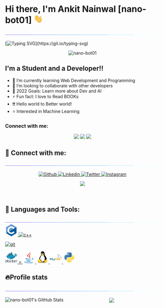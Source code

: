 # Hi there, I'm Ankit Nainwal [nano-bot01] <img src="https://raw.githubusercontent.com/ABSphreak/ABSphreak/master/gifs/Hi.gif" width="30px">
<img src="https://github.com/MLX15/MLX15/blob/master/a.gif"></a>

[![Typing SVG](https://readme-typing-svg.herokuapp.com?font=JetBrains+Mono&color=%23FF3F36&lines=Building+our+future.;Let's+securize+this+world!;Let's+continue+learning!;Let’s+get+after+it+relentlessly!)](https://git.io/typing-svg)

<p align="center"> <img src="https://komarev.com/ghpvc/?username=nano-bot01&label=Profile%20views&color=0e75b6&style=flat" alt="nano-bot01" /> </p>


## I'm a Student  and a Developer!!
- 🌱 I’m currently learning Web Development and Programming
- 👯 I’m looking to collaborate with other developers
- 🥅 2022 Goals: Learn more about Dev and AI
- ⚡ Fun fact: I love to Read BOOKs
- :exclamation::exclamation:  Hello world to Better world!
- :star: Interested in Machine Learning

### Connect with me:

<p align="center">
  <img src="https://user-images.githubusercontent.com/627794/87238756-a790f700-c3d4-11ea-9946-ae4c19fbb831.gif" width="140">
  <img src="https://user-images.githubusercontent.com/627794/87238688-cd69cc00-c3d3-11ea-99f4-812dfd665b38.gif" width="180">
  <img src="https://user-images.githubusercontent.com/627794/87238855-1589ee00-c3d6-11ea-8602-36c8c6cad686.gif" width="170">
</p>

## 💬 Connect with me:
<img src="https://github.com/MLX15/MLX15/blob/master/a.gif"></a>
<p align="center">
<a href="https://github.com/nano-bot01">
    <img src="https://www.vectorlogo.zone/logos/github/github-tile.svg" alt="Github" height="30" width="30">
</a>
<a href="https://www.linkedin.com/in/ankit-nainwal-dit/">
    <img src="https://www.vectorlogo.zone/logos/linkedin/linkedin-icon.svg" alt="Linkedin" height="30" width="30">
</a>

  <a href="https://twitter.com/Anku___">
    <img src="https://www.vectorlogo.zone/logos/twitter/twitter-icon.svg" alt="Twitter" height="30" width="30">
</a>
  
  <a href="https://www.instagram.com/anku_nainwal/">
    <img src="https://www.vectorlogo.zone/logos/instagram/instagram-icon.svg" alt="Instagram" height="30" width="30">
</a>

  <p align="center"> 
  <img src="https://cdn.dribbble.com/users/1059583/screenshots/4171367/coding-freak.gif" width="400" />
</p>
<br />

## 🎯 Languages and Tools:

<img src="https://github.com/MLX15/MLX15/blob/master/a.gif"></a>
<a href="https://www.cprogramming.com/" target="_blank"> <img src="https://raw.githubusercontent.com/devicons/devicon/master/icons/c/c-original.svg" alt="c" width="40" height="40"/> </a> <a href="https://www.w3schools.com/css/" target="_blank">  <a href="https://isocpp.org/" target="_blank"> <img src="https://raw.githubusercontent.com/jmnote/z-icons/master/svg/cpp.svg" alt="c++" width="40" height="40"/> </a> </p>    <a href="https://git-scm.com/" target="_blank"> <img src="https://raw.githubusercontent.com/jmnote/z-icons/master/svg/g" alt="git" width="40" height="40"/> </a>    </p> <a href="https://www.docker.com/" target="_blank"> <img src="https://raw.githubusercontent.com/devicons/devicon/master/icons/docker/docker-original-wordmark.svg" alt="docker" width="40" height="40"/> </a>   <a href="https://www.figma.com/" target="_blank"> > <a href="https://www.java.com" target="_blank"> 
<img src="https://raw.githubusercontent.com/devicons/devicon/master/icons/java/java-original.svg" alt="java" width="40" height="40"/> </a>
<a href="https://www.linux.org/" target="_blank"> <img src="https://raw.githubusercontent.com/devicons/devicon/master/icons/linux/linux-original.svg" alt="linux" width="40" height="40"/> </a> 
<a href="https://www.mysql.com/" target="_blank"> <img src="https://raw.githubusercontent.com/devicons/devicon/master/icons/mysql/mysql-original-wordmark.svg" alt="mysql" width="40" height="40"/> </a> 
 <a href="https://www.python.org" target="_blank"> <img src="https://raw.githubusercontent.com/devicons/devicon/master/icons/python/python-original.svg" alt="python" width="40" height="40"/> </a> </p>
  
<!--  <img src="https://raw.githubusercontent.com/devicons/devicon/master/icons/postgresql/postgresql-original-wordmark.svg" alt="postgresql" width="40" height="40"/> 
 <a href="https://www.gnu.org/software/bash/" target="_blank"> <img src="https://www.vectorlogo.zone/logos/gnu_bash/gnu_bash-icon.svg" alt="bash" width="40" height="40"/> </a>  ONR6VI3FZI2TSB6ZUOUCUGILIYNMGL5S2GIOFTEHAWQPWX6HWJ6C767KCI
-->

## <p align="left">🔥Profile stats</p>
  <img src="https://github.com/MLX15/MLX15/blob/master/a.gif"></a>
<br>
<div align=center>
  <a href="#" title="nano-bot01">
    <img width="315" align="center" src="https://github-readme-stats.vercel.app/api/top-langs/?username=nano-bot01&hide=c%23,powershell,Mathematica,Ruby,Objective-C,Objective-C%2b%2b,Cuda&title_color=61dafb&text_color=ffffff&icon_color=61dafb&bg_color=20232a&langs_count=8&layout=compact&border_color=61dafb&hide_border=true" />
  </a>


  <img align="left" alt="nano-bot01's GitHub Stats" src="https://github-readme-stats.vercel.app/api?username=nano-bot01&show_icons=true&hide_border=false&title_color=ff652f&icon_color=FFE400&bg_color=09131B&text_color=ffffff&border_color=0c1a25" />
